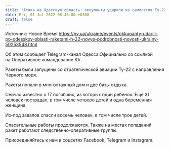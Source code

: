 ```yaml
---
title: "Атака на Одесскую область: оккупанты ударили из самолетов Ту-22, третья ракета попала в еще одну базу отдыха"
date: Fri, 01 Jul 2022 08:46:00 +0300
draft: false
---
```

Источник: Новое Время https://nv.ua/ukraine/events/okkupanty-udarili-po-odesskoy-oblasti-raketami-h-22-novye-podrobnosti-novosti-ukrainy-50253548.html


Об этом сообщает Telegram-канал Одесса.Официально со ссылкой на Оперативное командование Юг.

Ракеты были запущены со стратегической авиации Ту-22 с направления Черного моря.

Ракеты попали в многоэтажный дом и две базы отдыха.

Сейчас известно о 17 погибших, из которых один ребенок. Еще 31 человек пострадал, в том числе четверо детей и одна беременная женщина.

Из-под завалов спасли восемь человек, в том числе трое детей.

Спасательные работы продолжаются. Также на местах попаданий ракет работают следственно-оперативные группы.

Присоединяйтесь к нам в соцсетях Facebook, Telegram и Instagram.
